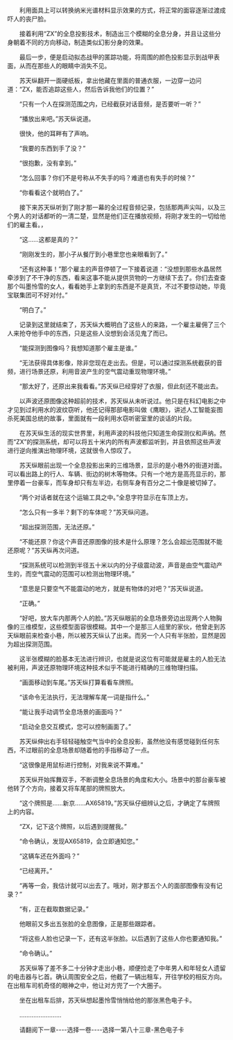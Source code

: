 <div class="read-content j_readContent" id="">
                <p>　　利用面具上可以转换纳米光谱材料显示效果的方式，将正常的面容逐渐过渡成吓人的丧尸脸。<p>　　接着利用“ZX”的全息投影技术，制造出三个模糊的全息分身，并且让这些分身朝着不同的方向移动，制造类似幻影分身的效果。<p>　　最后一步，便是启动拟态战甲的匿踪功能，将周围的颜色投影显示到战甲表面，从而在那些人的眼睛中消失不见。<p>　　苏天纵翻开一面硬纸板，拿出他藏在里面的普通衣服，一边穿一边问道：“ZX，能否追踪这些人，然后告诉我他们的位置？”<p>　　“只有一个人在探测范围之内，已经截获对话音频，是否要听一听？”<p>　　“播放出来吧。”苏天纵说道。<p>　　很快，他的耳畔有了声响。<p>　　“我要的东西到手了没？”<p>　　“很抱歉，没有拿到。”<p>　　“怎么回事？你们不是号称从不失手的吗？难道也有失手的时候？”<p>　　“你看看这个就明白了。”<p>　　接下来苏天纵听到了刚才那一幕的全过程音频记录，包括那两声尖叫，以及三个男人的对话都听的一清二楚，显然是他们正在播放视频，将刚才发生的一切给他们的雇主看。，<p>　　“这……这都是真的？”<p>　　“刚刚发生的，那小子从餐厅到小巷里您也亲眼看到了。”<p>　　“还有这种事！”那个雇主的声音停顿了一下接着说道：“没想到那些水晶居然牵涉到了不干净的东西，看来这事不能从提供货物的一方继续下去了。你们去查查那个叫墨怜雪的女人，看看她手上拿到的东西是不是真货，不过不要惊动她，毕竟宝联集团可不好对付。”<p>　　“明白了。”<p>　　记录到这里就结束了，苏天纵大概明白了这些人的来路，一个雇主雇佣了三个人来抢夺他手中的东西，只是这些人没想到会活见鬼了而已。<p>　　“能探测到图像吗？我想知道那个雇主是谁。”<p>　　“无法获得具体影像，除非您现在走出去。但是，可以通过探测系统截获的音频，进行场景还原，利用音波产生的空气震动重现物理环境。”<p>　　“那太好了，还原出来我看看。”苏天纵已经穿好了衣服，但此刻还不能出去。<p>　　以声波还原图像这种超前的技术，苏天纵从未听说过。他只是在科幻电影之中才见到过利用水的波纹窃听，他还记得那部电影叫做《鹰眼》，讲述人工智能妄图杀死美国总统的故事，里面就有一段利用水窃听密室里的谈话的片段。<p>　　在苏天纵生活的现实世界里，利用声波的科技他只知道生命探测仪和声纳。然而“ZX”的探测系统，却可以将五十米内的所有声波都监听到，并且依照这些声波进行逆向推演出物理环境，这就很令人惊叹了。<p>　　苏天纵眼前出现一个全息投影出来的三维场景，显示的是小巷外的街道对面。可以看出路上的行人、车辆、街边的树木等物体。只有一个地方是高亮显示的，那里停着一台豪车，而车身却只有左半边，右侧车身有百分之二十像是被切掉了。<p>　　“两个对话者就在这个运输工具之中。”全息字符显示在车顶上方。<p>　　“怎么只有一多半？剩下的车体呢？”苏天纵问道。<p>　　“超出探测范围，无法还原。”<p>　　“不能还原？你这个声音还原图像的技术是什么原理？怎么会超出范围就不能还原呢？”苏天纵再次问道。<p>　　“探测系统可以检测到半径五十米以内的分子级震动波，声音是由空气震动产生的，而空气震动的范围可以检测出物理环境。”<p>　　“意思是只要空气不能震动的地方，就是有物体的对吧？”苏天纵说道。<p>　　“正确。”<p>　　“好吧，放大车内那两个人的脸。”苏天纵眼前的全息场景旁边出现两个人物胸像的三维模型，这些模型面容很模糊。其中一个是那三人组里的家伙，他曾走到苏天纵眼前来检查小巷，所以被苏天纵认了出来。而另一个人只有半张脸，显然是因为超出探测范围。<p>　　这半张模糊的脸基本无法进行辨识，也就是说这位有可能就是雇主的人脸无法被利用，声波还原物理环境这种技术似乎不能进行精确的三维物理扫描。<p>　　“画面移动到车尾。”苏天纵打算看看车牌照。<p>　　“该命令无法执行，无法理解车尾一词是指什么。”<p>　　“能让我手动调节全息场景的画面吗？”<p>　　“启动全息交互模式，您可以控制画面了。”<p>　　苏天纵伸出右手轻轻碰触空气当中的全息投影，虽然他没有感觉碰到任何东西，不过眼前的全息场景却随着他的手指移动了一点。<p>　　“这很像是用鼠标进行控制，对我来说不算难。”<p>　　苏天纵开始挥舞双手，不断调整全息场景的角度和大小。场景中的那台豪车被他转了个方向，接着又将车尾部的牌照放大。<p>　　“这个牌照是……新京……AX65819。”苏天纵仔细辨认之后，才确定了车牌照上的内容。<p>　　“ZX，记下这个牌照，以后遇到提醒我。”<p>　　“命令确认，发现AX65819，会立即通知您。”<p>　　“这辆车还在外面吗？”<p>　　“已经离开。”<p>　　“再等一会，我估计就可以出去了。哦对，刚才那五个人的面部图像有没有记录？”<p>　　“有，正在截取数据记录。”<p>　　他眼前又多出五张脸的全息图像，正是那些跟踪者。<p>　　“将这些人脸也记录一下，还有这半张脸。以后遇到了这些人你也要通知我。”<p>　　“命令确认。”<p>　　苏天纵等了差不多二十分钟才走出小巷，顺便捡走了中年男人和年轻女人遗留的电击器与匕首。确认周围安全之后，他截了一辆出租车，开往学校的相反方向。在出租车司机奇怪的眼神之中，他让对方兜了一个大圈子。<p>　　坐在出租车后排，苏天纵想起墨怜雪悄悄给他的那张黑色电子卡。<p>　　……………………<p>　　请翻阅下一章----选择一卷----选择一第八十三章-黑色电子卡<p> 
            </div>